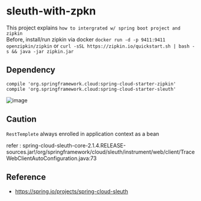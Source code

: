 # sleuth-with-zpkn
This project explains `how to intergrated w/ spring boot project and zipkin`  
Before, install/run zipkin via docker `docker run -d -p 9411:9411 openzipkin/zipkin` or `curl -sSL https://zipkin.io/quickstart.sh | bash -s && java -jar zipkin.jar`

## Dependency
```
compile 'org.springframework.cloud:spring-cloud-starter-zipkin'
compile 'org.springframework.cloud:spring-cloud-starter-sleuth'
```

![image](https://user-images.githubusercontent.com/15953163/86604422-518d0f80-bfe0-11ea-8def-f2d56f698522.png)

## Caution
`RestTemplete` always enrolled in application context as a bean
    
refer : spring-cloud-sleuth-core-2.1.4.RELEASE-sources.jar!/org/springframework/cloud/sleuth/instrument/web/client/TraceWebClientAutoConfiguration.java:73
## Reference  
- https://spring.io/projects/spring-cloud-sleuth
